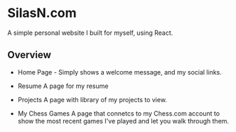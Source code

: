 # SilasN.com

A simple personal website I built for myself, using React.

## Overview
- Home Page - Simply shows a welcome message, and my social links.

- Resume
A page for my resume

- Projects
A page with library of my projects to view.

- My Chess Games
A page that connetcs to my Chess.com account to show the most recent games I've played and let you walk through them.
